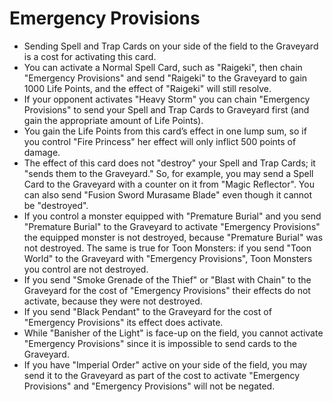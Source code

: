 # Emergency Provisions

*   Sending Spell and Trap Cards on your side of the field to the Graveyard is a cost for activating this card.
*   You can activate a Normal Spell Card, such as "Raigeki", then chain "Emergency Provisions" and send "Raigeki" to the Graveyard to gain 1000 Life Points, and the effect of "Raigeki" will still resolve.
*   If your opponent activates "Heavy Storm" you can chain "Emergency Provisions" to send your Spell and Trap Cards to Graveyard first (and gain the appropriate amount of Life Points).
*   You gain the Life Points from this card’s effect in one lump sum, so if you control "Fire Princess" her effect will only inflict 500 points of damage.
*   The effect of this card does not "destroy" your Spell and Trap Cards; it "sends them to the Graveyard." So, for example, you may send a Spell Card to the Graveyard with a counter on it from "Magic Reflector". You can also send "Fusion Sword Murasame Blade" even though it cannot be "destroyed".
*   If you control a monster equipped with "Premature Burial" and you send "Premature Burial" to the Graveyard to activate "Emergency Provisions" the equipped monster is not destroyed, because "Premature Burial" was not destroyed. The same is true for Toon Monsters: if you send "Toon World" to the Graveyard with "Emergency Provisions", Toon Monsters you control are not destroyed.
*   If you send "Smoke Grenade of the Thief" or "Blast with Chain" to the Graveyard for the cost of "Emergency Provisions" their effects do not activate, because they were not destroyed.
*   If you send "Black Pendant" to the Graveyard for the cost of "Emergency Provisions" its effect does activate.
*   While "Banisher of the Light" is face-up on the field, you cannot activate "Emergency Provisions" since it is impossible to send cards to the Graveyard.
*   If you have "Imperial Order" active on your side of the field, you may send it to the Graveyard as part of the cost to activate "Emergency Provisions" and "Emergency Provisions" will not be negated.
